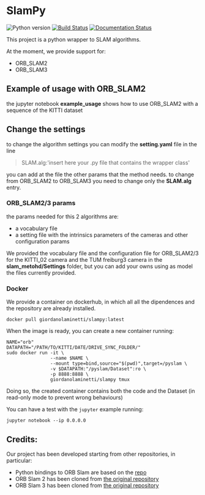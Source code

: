 # SlamPy

![Python version](https://img.shields.io/badge/python-python%203.8-brightgreen) [![Build Status](https://travis-ci.com/GiordanoLaminetti/SlamPy.svg?branch=master)](https://travis-ci.com/GiordanoLaminetti/SlamPy) [![Documentation Status](https://readthedocs.org/projects/slampy/badge/?version=latest)](https://slampy.readthedocs.io/en/latest/?badge=latest)


This project is a python wrapper to SLAM algorithms.

At the moment, we provide support for:

* ORB_SLAM2
* ORB_SLAM3

## Example of usage with ORB_SLAM2

the jupyter notebook **example_usage** shows how to use ORB_SLAM2 with a sequence of the KITTI dataset

## Change the settings

to change the algorithm settings you can modify the **setting.yaml** file in the line

> SLAM.alg:'insert here your .py file that contains the wrapper class'

you can add at the file the other params that the method needs.
to change from ORB_SLAM2 to ORB_SLAM3 you need to change only the **SLAM.alg** entry.

### ORB_SLAM2/3 params

the params needed for this 2 algorithms are:

* a vocabulary file
* a setting file with the intrinsics parameters of the cameras and other configuration params

We provided the vocabulary file and the configuration file for ORB_SLAM2/3 for the KITTI_02 camera and the TUM freiburg3 camera in the **slam_metohd/Settings** folder, but you can add your owns using as model the files currently provided.


### Docker

We provide a container on dockerhub, in which all all the dipendences and the repository are already installed. 

```
docker pull giordanolaminetti/slampy:latest
```
When the image is ready, you can create a new container running:

```
NAME="orb"
DATAPATH="/PATH/TO/KITTI/DATE/DRIVE_SYNC_FOLDER/"
sudo docker run -it \
                --name $NAME \
                --mount type=bind,source="$(pwd)",target=/pyslam \
                -v $DATAPATH:"/pyslam/Dataset":ro \
                -p 8888:8888 \
                giordanolaminetti/slampy tmux
```

Doing so, the created container contains both the code and the Dataset (in read-only mode to prevent wrong behaviours)

You can have a test with the `jupyter` example running:

```
jupyter notebook --ip 0.0.0.0
```

## Credits:
Our project has been developed starting from other repositories, in particular:
* Python bindings to ORB Slam are based on the [repo](https://github.com/jskinn/ORB_SLAM2-PythonBindings)
* ORB Slam 2 has been cloned from [the original repository](https://github.com/raulmur/ORB_SLAM2)
* ORB Slam 3 has been cloned from [the original repository](https://github.com/UZ-SLAMLab/ORB_SLAM3)
